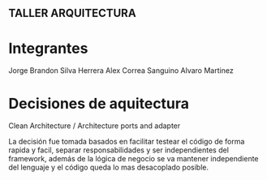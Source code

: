 ## TALLER ARQUITECTURA

# Integrantes
Jorge Brandon Silva Herrera
Alex Correa Sanguino
Alvaro Martinez


# Decisiones de aquitectura

Clean Architecture / Architecture ports and adapter

La decisión fue tomada basados en facilitar testear el código de forma rapida y facil, separar responsabilidades y ser independientes del framework, además de la lógica de negocio se va mantener independiente del lenguaje y el código queda lo mas desacoplado posible.